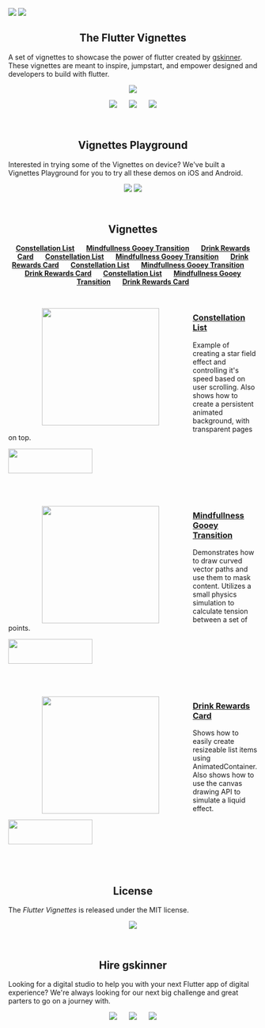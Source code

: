 <a href="https://www.gskinner.com/flutter_showcase/"><img src="https://gskinner.com/flutter_showcase/shared/header@2x.png"></a>
<img src="https://gskinner.com/flutter_showcase/shared/subheader@2x.png">

[logo]: https://gskinner.com/flutter_showcase/shared/subheader@2x.png

<h2 align=center> The Flutter Vignettes </h2>

A set of vignettes to showcase the power of flutter created by [gskinner](https://gksinner.com). These vignettes are meant to inspire, jumpstart, and empower designed and developers to build with flutter.

<p align=center><a href="#license"><img src="https://img.shields.io/badge/License-MIT-yellow.svg"/></a></p> 
<p align=center>
<a href="https://gskinner.com"><img src="https://gskinner.com/flutter_showcase/shared/button-HireUs.png"/></a>&nbsp;&nbsp;&nbsp;&nbsp;&nbsp;
<a href="https://gskinner.com"><img src="https://gskinner.com/flutter_showcase/shared/button-Follow.png"/></a>&nbsp;&nbsp;&nbsp;&nbsp;&nbsp;
<a href="https://gskinner.com"><img src="https://gskinner.com/flutter_showcase/shared/button-Website.png"/></a>
</p>
<br/>

<h2 align=center>Vignettes Playground</h2>

Interested in trying some of the Vignettes on device? We've built a Vignettes Playground for you to try all these demos on iOS and Android.

<p align=center><img src="https://gskinner.com/flutter_showcase/shared/appstore-Apple.png"/>  <img src="https://gskinner.com/flutter_showcase/shared/appstore-Google.png"/></p>
<br/>

<h2 align=center>Vignettes</h2>
<p align=center>
<a href="#constellation_list"><b>Constellation List</b><a/>&nbsp;&nbsp;&nbsp;&nbsp;&nbsp;
<a href="#gooey_edge"><b>Mindfullness Gooey Transition</b><a/>&nbsp;&nbsp;&nbsp;&nbsp;&nbsp;
<a href="#drink_rewards_list"><b>Drink Rewards Card</b><a/>&nbsp;&nbsp;&nbsp;&nbsp;&nbsp;
<a href="#constellation_list"><b>Constellation List</b><a/>&nbsp;&nbsp;&nbsp;&nbsp;&nbsp;
<a href="#gooey_edge"><b>Mindfullness Gooey Transition</b><a/>&nbsp;&nbsp;&nbsp;&nbsp;&nbsp;
<a href="#drink_rewards_list"><b>Drink Rewards Card</b><a/>&nbsp;&nbsp;&nbsp;&nbsp;&nbsp;
  <a href="#constellation_list"><b>Constellation List</b><a/>&nbsp;&nbsp;&nbsp;&nbsp;&nbsp;
<a href="#gooey_edge"><b>Mindfullness Gooey Transition</b><a/>&nbsp;&nbsp;&nbsp;&nbsp;&nbsp;
<a href="#drink_rewards_list"><b>Drink Rewards Card</b><a/>&nbsp;&nbsp;&nbsp;&nbsp;&nbsp;
<a href="#constellation_list"><b>Constellation List</b><a/>&nbsp;&nbsp;&nbsp;&nbsp;&nbsp;
<a href="#gooey_edge"><b>Mindfullness Gooey Transition</b><a/>&nbsp;&nbsp;&nbsp;&nbsp;&nbsp;
<a href="#drink_rewards_list"><b>Drink Rewards Card</b><a/>
</p>

<br />  

<p id="constellation_list">
<a href="#"><img align="left" hspace=68 src="https://gskinner.com/flutter_showcase/previews/constellation_list_edited.gif" width="237"/></a>
<a href="#constellation_list"><h3>Constellation List</h3></a>
<p>Example of creating a star field effect and controlling it's speed based on user scrolling. Also shows how to create a persistent animated background, with transparent pages on top.</p>
<a href="#"><img align="left" src="https://gskinner.com/flutter_showcase/shared/button-CTA@2x.png" width=170 height=50 /></a>
</p><br/><br/><br/><br/><br/><br/>

<p id="gooey_edge">
<a href="#"><img align="left" hspace=68 src="https://gskinner.com/flutter_showcase/previews/gooey_edge_edited.gif" width="237" /></a>
<a href="#gooey_edge"><h3>Mindfullness Gooey Transition</h3></a>
<p>Demonstrates how to draw curved vector paths and use them to mask content. Utilizes a small physics simulation to calculate tension between a set of points.</p>
<a href="#"><img align="left" src="https://gskinner.com/flutter_showcase/shared/button-CTA@2x.png" width=170 height=50 /></a>
</p><br/><br/><br/><br/><br/><br/>

<p id="drink_rewards_list">
<a href="#"><img align="left" hspace=68 src="https://gskinner.com/flutter_showcase/previews/drink_rewards_list_edited.gif" width="237" /></a>
<a href="#gooey_edge"><h3>Drink Rewards Card</h3></a>
<p>Shows how to easily create resizeable list items using AnimatedContainer. Also shows how to use the canvas drawing API to simulate a liquid effect.</p>
<a href="#"><img align="left" src="https://gskinner.com/flutter_showcase/shared/button-CTA@2x.png" width=170 height=50 /></a>
</p><br/><br/><br/><br/><br/><br/>

<h2 id="license" align=center>License</h2>


The _Flutter Vignettes_ is released under the MIT license. 


<p align=center><a href="https://opensource.org/licenses/MIT"><img src="https://img.shields.io/badge/License-MIT-yellow.svg"/></a></p>

<br/>
<h2 align=center>Hire gskinner</h2>


Looking for a digital studio to help you with your next Flutter app of digital experience? We're always looking for our next big challenge and great parters to go on a journey with.


<p align=center>
<a href="https://gskinner.com"><img src="https://gskinner.com/flutter_showcase/shared/button-HireUs.png"/></a>&nbsp;&nbsp;&nbsp;&nbsp;&nbsp;
<a href="https://gskinner.com"><img src="https://gskinner.com/flutter_showcase/shared/button-Follow.png"/></a>&nbsp;&nbsp;&nbsp;&nbsp;&nbsp;
<a href="https://gskinner.com"><img src="https://gskinner.com/flutter_showcase/shared/button-Website.png"/></a>
</p><br /><br />
